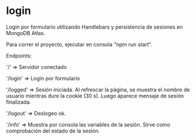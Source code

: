 # login

Login por formulario utilizando Handlebars y persistencia de sesiones en MongoDB Atlas.

Para correr el proyecto, ejecutar en consola "npm run start".

Endpoints:

'/' => Servidor conectado

'/login' => Login por formulario

'/logged' => Sesión iniciada. Al refrescar la página, se muestra el nombre de usuario mientras dure la cookie (30 s). 
Luego aparece mensaje de sesión finalizada.

'/logout' => Deslogeo ok.

'/info' => Muestra por consola las variables de la sesión. Sirve como comprobación del estado de la sesión.
